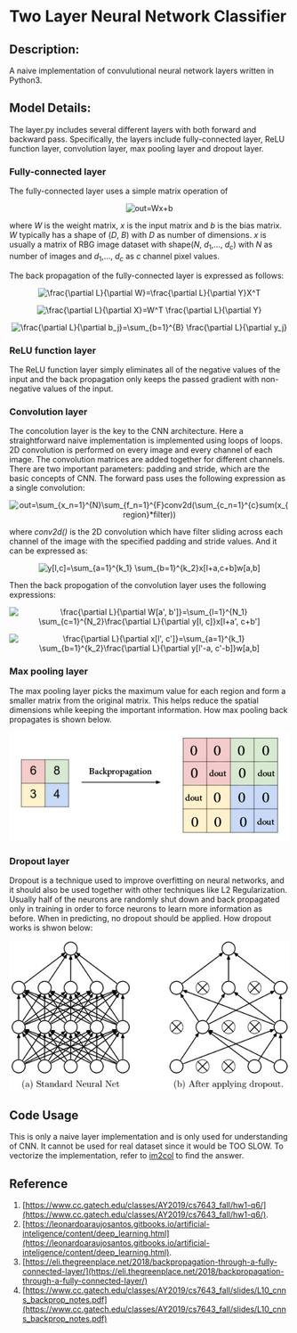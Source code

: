 # Two Layer Neural Network Classifier
## Description:

A naive implementation of convulutional neural network layers written in Python3.

## Model Details:
The layer.py includes several different layers with both forward and backward pass. Specifically, the layers include fully-connected layer, ReLU function layer, convolution layer, max pooling layer and dropout layer.

### Fully-connected layer ###
The fully-connected layer uses a simple matrix operation of

<p align="center">
  <img src="https://latex.codecogs.com/gif.latex?\inline&space;out=Wx&plus;b" title="out=Wx+b" />
</p>

where *W* is the weight matrix, *x* is the input matrix and *b* is the bias matrix. *W* typically has a shape of (*D*, *B*) with *D* as number of dimensions. *x* is usually a matrix of RBG image dataset with shape(*N*, *d*<sub>1</sub>,..., *d*<sub>c</sub>) with *N* as number of images and *d*<sub>1</sub>,..., *d*<sub>*c*</sub> as *c* channel pixel values. 

The back propagation of the fully-connected layer is expressed as follows:

<p align="center">
  <img src="https://latex.codecogs.com/gif.latex?\inline&space;\frac{\partial&space;L}{\partial&space;W}=\frac{\partial&space;L}{\partial&space;Y}X^T" title="\frac{\partial L}{\partial W}=\frac{\partial L}{\partial Y}X^T" />
</p>

<p align="center">
  <img src="https://latex.codecogs.com/gif.latex?\inline&space;\frac{\partial&space;L}{\partial&space;X}=W^T&space;\frac{\partial&space;L}{\partial&space;Y}" title="\frac{\partial L}{\partial X}=W^T \frac{\partial L}{\partial Y}" />
</p>

<p align="center">
  <img src="https://latex.codecogs.com/gif.latex?\inline&space;\frac{\partial&space;L}{\partial&space;b_j}=\sum_{b=1}^{B}&space;\frac{\partial&space;L}{\partial&space;y_j}" title="\frac{\partial L}{\partial b_j}=\sum_{b=1}^{B} \frac{\partial L}{\partial y_j}" />
</p>

### ReLU function layer ###
The ReLU function layer simply eliminates all of the negative values of the input and the back propagation only keeps the passed gradient with non-negative values of the input.

### Convolution layer ###
The concolution layer is the key to the CNN architecture. Here a straightforward naive implementation is implemented using loops of loops. 2D convolution is performed on every image and every channel of each image. The convolution matrices are added together for different channels. There are two important parameters: padding and stride, which are the basic concepts of CNN. The forward pass uses the following expression as a single convolution:

<p align="center">
  <img src="https://latex.codecogs.com/gif.latex?\inline&space;out=\sum_{x_n=1}^{N}\sum_{f_n=1}^{F}conv2d(\sum_{c_n=1}^{c}sum(x_{region}*filter))" title="out=\sum_{x_n=1}^{N}\sum_{f_n=1}^{F}conv2d(\sum_{c_n=1}^{c}sum(x_{region}*filter))" />
</p>

where *conv2d()* is the 2D convolution which have filter sliding across each channel of the image with the specified padding and stride values. And it can be expressed as:

<p align="center">
  <img src="https://latex.codecogs.com/gif.latex?\inline&space;y[l,c]=\sum_{a=1}^{k_1}&space;\sum_{b=1}^{k_2}x[l&plus;a,c&plus;b]w[a,b]" title="y[l,c]=\sum_{a=1}^{k_1} \sum_{b=1}^{k_2}x[l+a,c+b]w[a,b]" />
</p>

Then the back propogation of the convolution layer uses the following expressions:

<p align="center">
  <img src="https://latex.codecogs.com/gif.latex?\inline&space;\frac{\partial&space;L}{\partial&space;W[a',&space;b']}=\sum_{l=1}^{N_1}&space;\sum_{c=1}^{N_2}\frac{\partial&space;L}{\partial&space;y[l,&space;c]}x[l&plus;a',&space;c&plus;b']" title="\frac{\partial L}{\partial W[a', b']}=\sum_{l=1}^{N_1} \sum_{c=1}^{N_2}\frac{\partial L}{\partial y[l, c]}x[l+a', c+b']" />
</p>

<p align="center">
  <img src="https://latex.codecogs.com/gif.latex?\inline&space;\frac{\partial&space;L}{\partial&space;x[l',&space;c']}=\sum_{a=1}^{k_1}&space;\sum_{b=1}^{k_2}\frac{\partial&space;L}{\partial&space;y[l'-a,&space;c'-b]}w[a,b]" title="\frac{\partial L}{\partial x[l', c']}=\sum_{a=1}^{k_1} \sum_{b=1}^{k_2}\frac{\partial L}{\partial y[l'-a, c'-b]}w[a,b]" />
</p>

### Max pooling layer ###
The max pooling layer picks the maximum value for each region and form a smaller matrix from the original matrix. This helps reduce the spatial dimensions while keeping the important information. How max pooling back propagates is shown below.

![alt text](/images/pooling.png)

### Dropout layer ###
Dropout is a technique used to improve overfitting on neural networks, and it should also be used together with other techniques like L2 Regularization. Usually half of the neurons are randomly shut down and back propagated only in training in order to force neurons to learn more information as before. When in predicting, no dropout should be applied. How dropout works is shwon below:

![alt text](/images/dropout.jpeg)

## Code Usage
This is only a naive layer implementation and is only used for understanding of CNN. It cannot be used for real dataset since it would be TOO SLOW. To vectorize the implementation, refer to [im2col](https://leonardoaraujosantos.gitbooks.io/artificial-inteligence/content/making_faster.html) to find the answer.

## Reference
1. [https://www.cc.gatech.edu/classes/AY2019/cs7643_fall/hw1-q6/](https://www.cc.gatech.edu/classes/AY2019/cs7643_fall/hw1-q6/).
2. [https://leonardoaraujosantos.gitbooks.io/artificial-inteligence/content/deep_learning.html](https://leonardoaraujosantos.gitbooks.io/artificial-inteligence/content/deep_learning.html).
3. [https://eli.thegreenplace.net/2018/backpropagation-through-a-fully-connected-layer/](https://eli.thegreenplace.net/2018/backpropagation-through-a-fully-connected-layer/)
4. [https://www.cc.gatech.edu/classes/AY2019/cs7643_fall/slides/L10_cnns_backprop_notes.pdf](https://www.cc.gatech.edu/classes/AY2019/cs7643_fall/slides/L10_cnns_backprop_notes.pdf)
